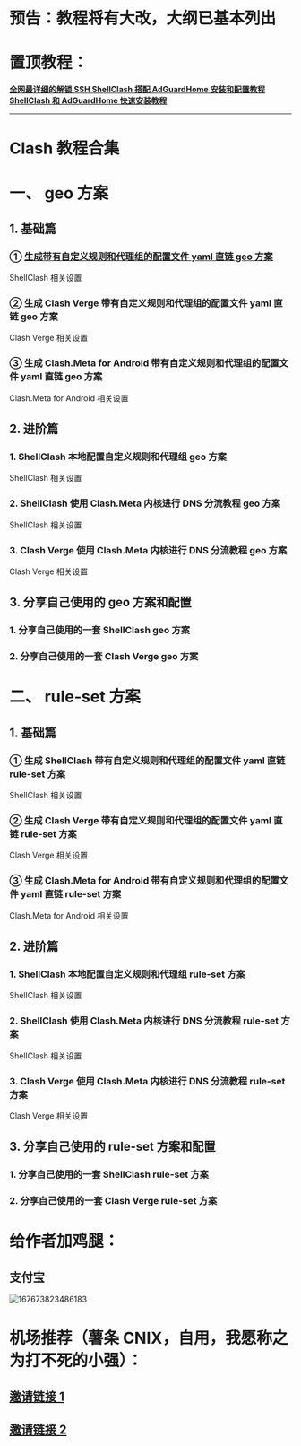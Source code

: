 # 预告：教程将有大改，大纲已基本列出
# 置顶教程：
**[全网最详细的解锁 SSH ShellClash 搭配 AdGuardHome 安装和配置教程](https://github.com/DustinWin/clash-tutorials/blob/main/%E6%95%99%E7%A8%8B%E5%90%88%E9%9B%86/%E5%85%A8%E7%BD%91%E6%9C%80%E8%AF%A6%E7%BB%86%E7%9A%84%E8%A7%A3%E9%94%81%20SSH%20ShellClash%20%E6%90%AD%E9%85%8D%20AdGuardHome%20%E5%AE%89%E8%A3%85%E5%92%8C%E9%85%8D%E7%BD%AE%E6%95%99%E7%A8%8B.md)**  
**[ShellClash 和 AdGuardHome 快速安装教程](https://github.com/DustinWin/clash-tutorials/blob/main/%E6%95%99%E7%A8%8B%E5%90%88%E9%9B%86/ShellClash%20%E5%92%8C%20AdGuardHome%20%E5%BF%AB%E9%80%9F%E5%AE%89%E8%A3%85%E6%95%99%E7%A8%8B.md)**

---

# Clash 教程合集
# 一、 geo 方案
## 1. 基础篇
### ① [生成带有自定义规则和代理组的配置文件 yaml 直链 geo 方案](https://github.com/DustinWin/clash-tutorials/blob/main/%E6%95%99%E7%A8%8B%E5%90%88%E9%9B%86/%E5%9F%BA%E7%A1%80%E7%AF%87/%E7%94%9F%E6%88%90%E5%B8%A6%E6%9C%89%E8%87%AA%E5%AE%9A%E4%B9%89%E8%A7%84%E5%88%99%E5%92%8C%E4%BB%A3%E7%90%86%E7%BB%84%E7%9A%84%E9%85%8D%E7%BD%AE%E6%96%87%E4%BB%B6%20yaml%20%E7%9B%B4%E9%93%BE%20geo%20%E6%96%B9%E6%A1%88.md)
ShellClash 相关设置
### ② 生成 Clash Verge 带有自定义规则和代理组的配置文件 yaml 直链 geo 方案
Clash Verge 相关设置
### ③ 生成 Clash.Meta for Android 带有自定义规则和代理组的配置文件 yaml 直链 geo 方案
Clash.Meta for Android 相关设置  
## 2. 进阶篇
### 1. ShellClash 本地配置自定义规则和代理组 geo 方案
ShellClash 相关设置
### 2. ShellClash 使用 Clash.Meta 内核进行 DNS 分流教程 geo 方案
ShellClash 相关设置
### 3. Clash Verge 使用 Clash.Meta 内核进行 DNS 分流教程 geo 方案
Clash Verge 相关设置
## 3. 分享自己使用的 geo 方案和配置
### 1. 分享自己使用的一套 ShellClash geo 方案
### 2. 分享自己使用的一套 Clash Verge geo 方案
# 二、 rule-set 方案
## 1. 基础篇
### ① 生成 ShellClash 带有自定义规则和代理组的配置文件 yaml 直链 rule-set 方案
ShellClash 相关设置
### ② 生成 Clash Verge 带有自定义规则和代理组的配置文件 yaml 直链 rule-set 方案
Clash Verge 相关设置
### ③ 生成 Clash.Meta for Android 带有自定义规则和代理组的配置文件 yaml 直链 rule-set 方案
Clash.Meta for Android 相关设置  
## 2. 进阶篇
### 1. ShellClash 本地配置自定义规则和代理组 rule-set 方案
ShellClash 相关设置
### 2. ShellClash 使用 Clash.Meta 内核进行 DNS 分流教程 rule-set 方案
ShellClash 相关设置
### 3. Clash Verge 使用 Clash.Meta 内核进行 DNS 分流教程 rule-set 方案
Clash Verge 相关设置
## 3. 分享自己使用的 rule-set 方案和配置
### 1. 分享自己使用的一套 ShellClash rule-set 方案
### 2. 分享自己使用的一套 Clash Verge rule-set 方案
# 给作者加鸡腿：
## 支付宝
![167673823486183](https://user-images.githubusercontent.com/45238096/219877760-b385af34-ebbd-438e-a31f-cd2b985047bb.png)
# 机场推荐（薯条 CNIX，自用，我愿称之为打不死的小强）：  
## [邀请链接 1](https://av1.wtf/auth/register?code=nPLT)  
## [邀请链接 2](https://av1.wtf/#/auth/register?code=nPLT)
